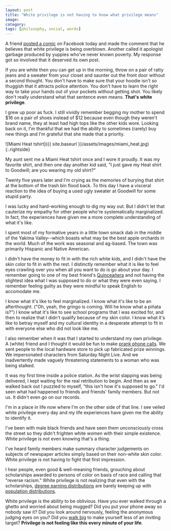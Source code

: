 ```yaml
---
layout: post
title: "White privilege is not having to know what privilege means"
image:
category:
tags: [philosophy, social, words]
---
```

A friend [posted a comic](http://everydayfeminism.com/2014/09/white-privilege-explained/)
on Facebook today and made the comment that he believes that white privilege is
being overblown. Another called it apologist garbage produced by yuppies who've
never known poverty. My response got so involved that it deserved its own post.

If you are white then you can get up in the morning, throw on a pair of ratty
jeans and a sweater from your closet and saunter out the front door without a
second thought. You don't have to make sure that your hoodie isn't so thuggish
that it attracts police attention. You don't have to learn the right way to take
your hands out of your pockets without getting shot. You likely don't really
understand what that sentence even means. **That's white privilege**.

I grew up poor as fuck. I still vividly remember begging my mother to spend $16
on a pair of shoes instead of $12 because even though they weren't brand name,
they at least had high tops like the other kids wore. Looking back on it, I'm
thankful that we had the ability to sometimes (rarely) buy new things and I'm
grateful that she made that a priority.

![Miami Heat tshirt]({{ site.baseurl }}/assets/images/miami_heat.jpg){:.rightside}

My aunt sent me a Miami Heat tshirt once and I wore it proudly. It was my
favorite shirt, and then one day another kid said, "I just gave my Heat shirt to
Goodwill; are you wearing my old shirt?"

Twenty five years later and I'm crying as the memories of burying that shirt at
the bottom of the trash bin flood back. To this day I have a visceral reaction
to the idea of buying a used ugly sweater at Goodwill for some stupid party.

I was lucky and hard-working enough to dig my way out. But I didn't let that
cauterize my empathy for other people who're systematically marginalized. In
fact, the experiences have given me a more complete understanding of what it's
like.

I spent most of my formative years in a little town smack dab in the middle of
the Yakima Valley--which boasts what may be the best apple orchards in the
world. Much of the work was seasonal and ag-based. The town was primarily
Hispanic and Native American.

I didn't have the money to fit in with the rich white kids, and I didn't have
the skin color to fit in with the rest. I distinctly remember what it is like to
feel eyes crawling over you when all you want to do is go about your day. I
remember going to one of my best friend's [Quinceañera](http://en.wikipedia.org/wiki/Quinceañera)
and not having the slightest idea what I was supposed to do or what they were
even saying. I remember feeling guilty as they were mindful to speak English to
accomodate me.

I know what it's like to feel marginalized. I know what it's like to be an
afterthought. ("Oh, yeah, the gringo is coming. Will he know what a piñata is?")
I know what it's like to see school programs that I was excited for, and then to
realize that I didn't qualify because of my skin color. I know what it's like to
betray myself and my cultural identity in a desperate attempt to fit in with
everyone else who did not look like me.

I also remember when it was that I started to understand my own privilege. A
(white) friend and I thought it would be fun to make [prank phone calls](http://www.law.cornell.edu/uscode/text/47/223#a_1_C).
We sent people to the local hardware store to pick up fabricated prize winnings.
We impersonated characters from Saturday Night Live. And we inadvertently made
vaguely threatening statements to a woman who was being stalked.

It was my first time inside a police station. As the wrist slapping was being
delivered, I kept waiting for the real retribution to begin. And then as we
walked back out I puzzled to myself, "this isn't how it's supposed to go." I'd
seen what had happened to friends and friends' family members. But not us. It
didn't even go on our records.

I'm in a place in life now where I'm on the other side of that line. I see
veiled white privilege every day and my life experiences have given me the
ability to identify it.

I've been with male black friends and have seen them unconsciously cross the
street so they didn't frighten white women with their simple existence. White
privilege is not even knowing that's a thing.

I've heard family members make summary character judgements on subjects of
newspaper articles simply based on their non-white skin color. White privilege
is not having to fight that first impression.

I hear people, even good & well-meaning friends, grouching about scholarships
awarded to persons of color on basis of race and calling that "reverse racism."
White privilege is not realizing that even with the scholarships, [degree earning
distributions](http://nces.ed.gov/fastfacts/display.asp?id=72) are barely keeping
up with [population distributions](http://quickfacts.census.gov/qfd/states/00000.html).

White privilege is the ability to be oblivious. Have you ever walked through a
ghetto and worried about being mugged? Did you put your phone away so nobody saw
it? Did you look around nervously, feeling the anonymous judging eyes on you?
Did you [walk big](http://www.isciencetimes.com/articles/6284/20131107/walk-risk-mug-confident-stride-robbery-psychopath-self-defense.htm)
to make yourself less of an inviting target? **Privilege is not feeling like this
every minute of your life**.
